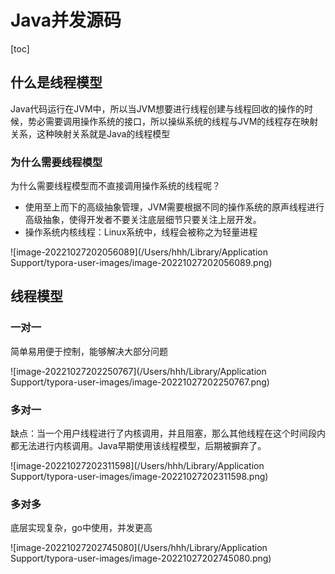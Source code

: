 # Java并发源码

[toc]

## 什么是线程模型

Java代码运行在JVM中，所以当JVM想要进行线程创建与线程回收的操作的时候，势必需要调用操作系统的接口，所以操纵系统的线程与JVM的线程存在映射关系，这种映射关系就是Java的线程模型

### 为什么需要线程模型

为什么需要线程模型而不直接调用操作系统的线程呢？

- 使用至上而下的高级抽象管理，JVM需要根据不同的操作系统的原声线程进行高级抽象，使得开发者不要关注底层细节只要关注上层开发。
- 操作系统内核线程：Linux系统中，线程会被称之为轻量进程

![image-20221027202056089](/Users/hhh/Library/Application Support/typora-user-images/image-20221027202056089.png)

## 线程模型

### 一对一

简单易用便于控制，能够解决大部分问题

![image-20221027202250767](/Users/hhh/Library/Application Support/typora-user-images/image-20221027202250767.png)

### 多对一 

缺点：当一个用户线程进行了内核调用，并且阻塞，那么其他线程在这个时间段内都无法进行内核调用。Java早期使用该线程模型，后期被摒弃了。

![image-20221027202311598](/Users/hhh/Library/Application Support/typora-user-images/image-20221027202311598.png)

### 多对多

底层实现复杂，go中使用，并发更高

![image-20221027202745080](/Users/hhh/Library/Application Support/typora-user-images/image-20221027202745080.png)